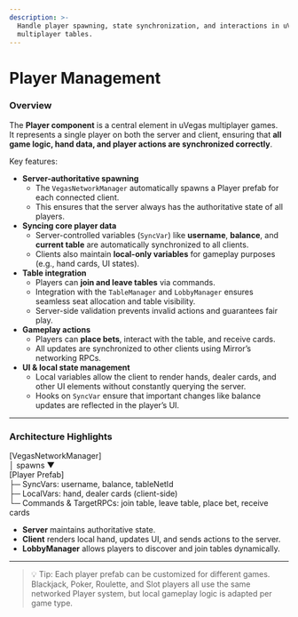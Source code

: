 ```yaml
---
description: >-
  Handle player spawning, state synchronization, and interactions in uVegas
  multiplayer tables.
---
```


# Player Management

### Overview

The **Player component** is a central element in uVegas multiplayer games.\
It represents a single player on both the server and client, ensuring that **all game logic, hand data, and player actions are synchronized correctly**.

Key features:

* **Server-authoritative spawning**
  * The `VegasNetworkManager` automatically spawns a Player prefab for each connected client.
  * This ensures that the server always has the authoritative state of all players.
* **Syncing core player data**
  * Server-controlled variables (`SyncVar`) like **username**, **balance**, and **current table** are automatically synchronized to all clients.
  * Clients also maintain **local-only variables** for gameplay purposes (e.g., hand cards, UI states).
* **Table integration**
  * Players can **join and leave tables** via commands.
  * Integration with the `TableManager` and `LobbyManager` ensures seamless seat allocation and table visibility.
  * Server-side validation prevents invalid actions and guarantees fair play.
* **Gameplay actions**
  * Players can **place bets**, interact with the table, and receive cards.
  * All updates are synchronized to other clients using Mirror’s networking RPCs.
* **UI & local state management**
  * Local variables allow the client to render hands, dealer cards, and other UI elements without constantly querying the server.
  * Hooks on `SyncVar` ensure that important changes like balance updates are reflected in the player’s UI.

***

### Architecture Highlights

\[VegasNetworkManager] \
│ spawns ▼ \
\[Player Prefab] \
├─ SyncVars: username, balance, tableNetId \
├─ LocalVars: hand, dealer cards (client-side) \
└─ Commands & TargetRPCs: join table, leave table, place bet, receive cards

* **Server** maintains authoritative state.
* **Client** renders local hand, updates UI, and sends actions to the server.
* **LobbyManager** allows players to discover and join tables dynamically.

***

> 💡 Tip: Each player prefab can be customized for different games. Blackjack, Poker, Roulette, and Slot players all use the same networked Player system, but local gameplay logic is adapted per game type.
